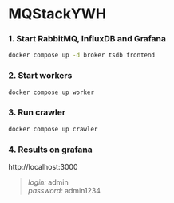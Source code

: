 # MQStackYWH


### 1. Start RabbitMQ, InfluxDB and Grafana
```bash
docker compose up -d broker tsdb frontend
```

### 2. Start workers
```bash
docker compose up worker
```

### 3. Run crawler
```bash
docker compose up crawler
```

### 4. Results on grafana
http://localhost:3000
> *login:* admin\
> *password:* admin1234
